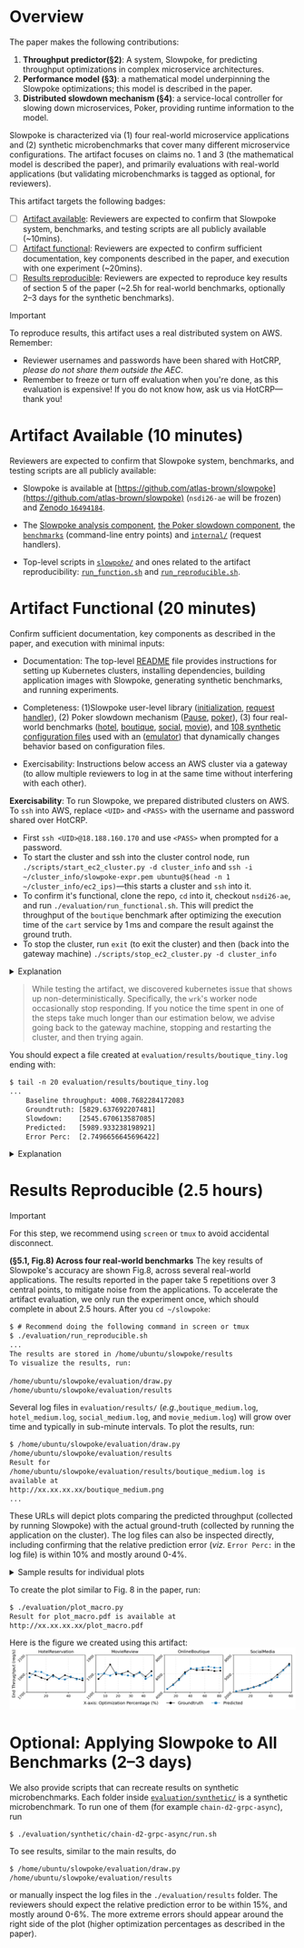 # Overview

The paper makes the following contributions:

1. **Throughput predictor(§2)**: A system, Slowpoke, for predicting throughput optimizations in complex microservice architectures.
2. **Performance model (§3)**: a mathematical model underpinning the Slowpoke optimizations; this model is described in the paper.
3. **Distributed slowdown mechanism (§4)**: a service-local controller for slowing down microservices, Poker, providing runtime information to the model.

Slowpoke is characterized via (1) four real-world microservice applications and (2) synthetic microbenchmarks that cover many different microservice configurations. The artifact focuses on claims no. 1 and 3 (the mathematical model is described the paper), and primarily evaluations with real-world applications (but validating microbenchmarks is tagged as optional, for reviewers).

This artifact targets the following badges:

* [ ] [Artifact available](#artifact-available): Reviewers are expected to confirm that Slowpoke system, benchmarks, and testing scripts are all publicly available (~10mins).
* [ ] [Artifact functional](#artifact-functional): Reviewers are expected to confirm sufficient documentation, key components described in the paper, and execution with one experiment (~20mins).
* [ ] [Results reproducible](#results-reproducible): Reviewers are expected to reproduce key results of section 5 of the paper (~2.5h for real-world benchmarks, optionally 2–3 days for the synthetic benchmarks).

> [!IMPORTANT]
> To reproduce results, this artifact uses a real distributed system on AWS. Remember:
> * Reviewer usernames and passwords have been shared with HotCRP, *please do not share them outside the AEC*.
> * Remember to freeze or turn off evaluation when you're done, as this evaluation is expensive! If you do not know how, ask us via HotCRP—thank you!

# Artifact Available (10 minutes)

Reviewers are expected to confirm that Slowpoke system, benchmarks, and testing scripts are all publicly available:

* Slowpoke is available at [https://github.com/atlas-brown/slowpoke](https://github.com/atlas-brown/slowpoke) (`nsdi26-ae` will be frozen) and [Zenodo `16494184`](https://zenodo.org/records/16494184).

* The [Slowpoke analysis component](app/pkg/slowpoke), [the Poker slowdown component](src/poker/poker.c), the [`benchmarks`](app/cmd/) (command-line entry points) and [`internal/`](app/inernal) (request handlers).

* Top-level scripts in [`slowpoke/`](slowpoke) and ones related to the artifact reproducibility: [`run_function.sh`](evaluation/run_functional.sh) and [`run_reproducible.sh`](evaluation/run_reproducible.sh).

# Artifact Functional (20 minutes)

Confirm sufficient documentation, key components as described in the paper, and execution with minimal inputs:

* Documentation: The top-level [README](README.md) file provides instructions for setting up Kubernetes clusters, installing dependencies, building application images with Slowpoke, generating synthetic benchmarks, and running experiments.
 
* Completeness: (1)Slowpoke user-level library ([initialization](app/pkg/slowpoke/utils.go), [request handler](app/pkg/wrapper/wrappers.go)), (2) Poker slowdown mechanism ([Pause](app/pkg/slowpoke/pause.go), [poker](src/poker/poker.c)), (3) four real-world benchmarks 
([hotel](https://github.com/delimitrou/DeathStarBench/tree/master/hotelReservation), 
 [boutique](https://github.com/GoogleCloudPlatform/microservices-demo),
 [social](https://github.com/delimitrou/DeathStarBench/tree/master/socialNetwork), 
 [movie](https://github.com/delimitrou/DeathStarBench/tree/master/mediaMicroservices)), and [108 synthetic configuration files](evaluation/synthetic/) used with an ([emulator](app/cmd/synthetic/service)) that dynamically changes behavior based on configuration files.
 
* Exercisability: Instructions below access an AWS cluster via a gateway (to allow multiple reviewers to log in at the same time without interfering with each other).

**Exercisability**: To run Slowpoke, we prepared distributed clusters on AWS. To `ssh` into AWS, replace `<UID>` and  `<PASS>` with the username and password shared over HotCRP. 
* First `ssh <UID>@18.188.160.170` and use `<PASS>` when prompted for a password.
* To start the cluster and ssh into the cluster control node, run `./scripts/start_ec2_cluster.py -d cluster_info` and `ssh -i ~/cluster_info/slowpoke-expr.pem ubuntu@$(head -n 1 ~/cluster_info/ec2_ips)`—this starts a cluster and `ssh` into it.
* To confirm it's functional, clone the repo, `cd` into it, checkout `nsdi26-ae`, and run `./evaluation/run_functional.sh`. This will predict the throughput of the `boutique` benchmark after optimizing the execution time of the `cart` service by 1 ms and compare the result against the ground truth.
* To stop the cluster, run `exit` (to exit the cluster) and then (back into the gateway machine) `./scripts/stop_ec2_cluster.py -d cluster_info`

<details>
 <summary>Explanation</summary>

The cluster is already set up using scripts in this repo under [`scripts/setup/`](scripts/setup) (The cluster contains 2 AWS `m5.xlarge` and 12 `m5.large` EC2 instances. The public IPs of the EC2 machines will be stored in `~/cluster_info/ec2_ips`, first one is the kubernetes control node, the second one is worker node that runs the workload generator, the rest are worker nodes that run the services in each benchmark.

</details>

> While testing the artifact, we discovered kubernetes issue that shows up non-deterministically. Specifically, the `wrk`'s worker node occasionally stop responding. If you notice the time spent in one of the steps take much longer than our estimation below, we advise going back to the gateway machine, stopping and restarting the cluster, and then trying again.

You should expect a file created at `evaluation/results/boutique_tiny.log` ending with:
```console
$ tail -n 20 evaluation/results/boutique_tiny.log
...
    Baseline throughput: 4008.7682284172083
    Groundtruth: [5829.637692207481]
    Slowdown:    [2545.670613587085]
    Predicted:   [5989.933238198921]
    Error Perc:  [2.7496656645696422]
```

<details>
 <summary>Explanation</summary>

`./evaluation/run_functional.sh` runs [`./evaluation/boutique/run-boutique-tiny.sh`](evaluation/boutique/run-boutique-tiny.sh), which runs the main testing script with appropriate arguments

</details>

# Results Reproducible (2.5 hours)

> [!IMPORTANT]
> For this step, we recommend using `screen` or `tmux` to avoid accidental disconnect.

**(§5.1, Fig.8) Across four real-world benchmarks**
The key results of Slowpoke's accuracy are shown Fig.8, across several real-world applications. The results reported in the paper take 5 repetitions over 3 central points, to mitigate noise from the applications. To accelerate the artifact evaluation, we only run the experiment once, which should complete in about 2.5 hours. After you `cd ~/slowpoke`:

```console
$ # Recommend doing the following command in screen or tmux
$ ./evaluation/run_reproducible.sh
...
The results are stored in /home/ubuntu/slowpoke/results
To visualize the results, run: 

/home/ubuntu/slowpoke/evaluation/draw.py /home/ubuntu/slowpoke/evaluation/results
```

Several log files in `evaluation/results/` (_e.g._,`boutique_medium.log`, `hotel_medium.log`, `social_medium.log`, and `movie_medium.log`) will grow over time and typically in sub-minute intervals. To plot the results, run:

```console
$ /home/ubuntu/slowpoke/evaluation/draw.py /home/ubuntu/slowpoke/evaluation/results
Result for /home/ubuntu/slowpoke/evaluation/results/boutique_medium.log is available at
http://xx.xx.xx.xx/boutique_medium.png
...
```

These URLs will depict plots comparing the predicted throughput (collected by running Slowpoke) with the actual ground-truth (collected by running the application on the cluster). The log files can also be inspected directly, including confirming that the relative prediction error (_viz._ `Error Perc:` in the log file) is within 10% and mostly around 0-4%. 

<details>
 <summary>
  Sample results for individual plots
 </summary>
 
We did a run on the same environment and the results are stored in [`sample_output/`](evaluation/sample_output)

Boutique

![boutique](evaluation/sample_output/boutique_medium.png)

Movie

![movie](evaluation/sample_output/movie_medium.png)

Hotel

![hotel](evaluation/sample_output/hotel_medium.png)

Social

![social](evaluation/sample_output/social_medium.png)
</details>

To create the plot similar to Fig. 8 in the paper, run:

```console
$ ./evaluation/plot_macro.py
Result for plot_macro.pdf is available at
http://xx.xx.xx.xx/plot_macro.pdf
```

Here is the figure we created using this artifact:
![Sample macro](evaluation/sample_output/plot_macro.png)

# Optional: Applying Slowpoke to All Benchmarks (2–3 days)

We also provide scripts that can recreate results on synthetic microbenchmarks. Each folder inside [`evaluation/synthetic/`](evaluation/synthetic) is a synthetic microbenchmark. To run one of them (for example `chain-d2-grpc-async`), run 

```console
$ ./evaluation/synthetic/chain-d2-grpc-async/run.sh
```

To see results, similar to the main results, do 

```console
$ /home/ubuntu/slowpoke/evaluation/draw.py /home/ubuntu/slowpoke/evaluation/results
```

or manually inspect the log files in the `./evaluation/results` folder. The reviewers should expect the relative prediction error to be within 15%, and mostly around 0-6%. The more extreme errors should appear around the right side of the plot (higher optimization percentages as described in the paper).
